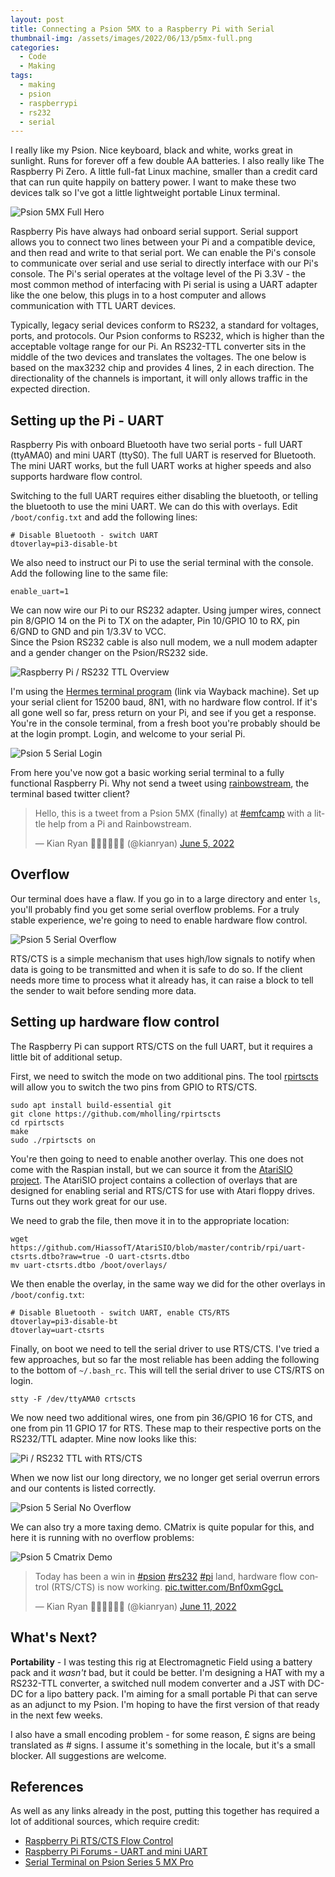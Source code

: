 ```yaml
---
layout: post
title: Connecting a Psion 5MX to a Raspberry Pi with Serial
thumbnail-img: /assets/images/2022/06/13/p5mx-full.png
categories:
  - Code
  - Making
tags: 
  - making
  - psion
  - raspberrypi
  - rs232
  - serial
---
```


I really like my Psion.  Nice keyboard, black and white, works great 
in sunlight.  Runs for forever off a few double AA batteries.  I also really like 
The Raspberry Pi Zero.  A little full-fat Linux machine, smaller than a credit card that can run 
quite happily on battery power.  I want to make these two devices talk so I've 
got a little lightweight portable Linux terminal.

![Psion 5MX Full Hero](/assets/images/2022/06/13/p5mx-full.png)

Raspberry Pis have always had onboard serial support.  Serial support allows you 
to connect two lines between your Pi and a compatible device, and then read and write
to that serial port.  We can enable the Pi's console to communicate over serial and 
use serial to directly interface with our Pi's console.  The Pi's serial operates at the 
voltage level of the Pi 3.3V - the most common method of interfacing with Pi serial 
is using a UART adapter like the one below, this plugs in to a host computer and 
allows communication with TTL UART devices.

Typically, legacy serial devices conform to RS232, a standard for voltages, 
ports, and protocols.  Our Psion conforms to RS232, which is higher than the 
acceptable voltage range for our Pi.  An RS232-TTL converter sits in the middle 
of the two devices and translates the voltages.  The one below is based on the 
max3232 chip and provides 4 lines, 2 in each direction.  The directionality of 
the channels is important, it will only allows traffic in the expected direction.

## Setting up the Pi - UART

Raspberry Pis with onboard Bluetooth have two serial ports - full UART (ttyAMA0) and 
mini UART (ttyS0).  The full UART is reserved for Bluetooth.  The mini UART works, 
but the full UART works at higher speeds and also supports hardware flow control.

Switching to the full UART requires either disabling the bluetooth, or telling 
the bluetooth to use the mini UART.  We can do this with overlays.  Edit 
`/boot/config.txt` and add the following lines:

```
# Disable Bluetooth - switch UART
dtoverlay=pi3-disable-bt
```

We also need to instruct our Pi to use the serial terminal with the console. 
Add the following line to the same file:

```
enable_uart=1
```

We can now wire our Pi to our RS232 adapter.  Using jumper wires, connect pin 8/GPIO 14 
on the Pi to TX on the adapter, Pin 10/GPIO 10 to RX, pin 6/GND to GND and pin 1/3.3V to VCC.  
Since the Psion RS232 cable is also null modem, we a null modem adapter 
and a gender changer on the Psion/RS232 side.

![Raspberry Pi / RS232 TTL Overview](/assets/images/2022/06/13/p5mx-board-overview.jpg)

I'm using the [Hermes terminal program](https://web.archive.org/web/20070629220110/http:/www.iota.demon.co.uk/psion/hermes/hermes.html) (link via Wayback machine). 
Set up your serial client for 15200 baud, 8N1, with no hardware flow control.  If 
it's all gone well so far, press return on your Pi, and see if you get a response.  
You're in the console terminal, from a fresh boot you're probably should be at the 
login prompt.  Login, and welcome to your serial Pi.

![Psion 5 Serial Login](/assets/images/2022/06/13/p5mx-txrx.gif)

From here you've now got a basic working serial terminal to a fully functional 
Raspberry Pi.  Why not send a tweet using 
[rainbowstream](https://github.com/orakaro/rainbowstream), the terminal based twitter client?

<blockquote class="twitter-tweet"><p lang="en" dir="ltr">Hello, this is a tweet from a Psion 5MX (finally) at <a href="https://twitter.com/hashtag/emfcamp?src=hash&amp;ref_src=twsrc%5Etfw">#emfcamp</a> with a little help from a Pi and Rainbowstream.</p>&mdash; Kian Ryan 💉💉💉🐙🏳️‍🌈 (@kianryan) <a href="https://twitter.com/kianryan/status/1533385730118012930?ref_src=twsrc%5Etfw">June 5, 2022</a></blockquote> <script async src="https://platform.twitter.com/widgets.js" charset="utf-8"></script>

## Overflow

Our terminal does have a flaw.  If you go in to a large directory 
and enter `ls`, you'll probably find you get some serial overflow problems.  For a 
truly stable experience, we're going to need to enable hardware flow control.

![Psion 5 Serial Overflow](/assets/images/2022/06/13/p5mx-overrun.gif)

RTS/CTS is a simple mechanism that uses high/low signals to notify when data is 
going to be transmitted and when it is safe to do so.  If the client needs more 
time to process what it already has, it can raise a block to tell the sender to 
wait before sending more data.

## Setting up hardware flow control

The Raspberry Pi can support RTS/CTS on the full UART, but it requires a 
little bit of additional setup.

First, we need to switch the mode on two additional pins.  The tool [rpirtscts](https://github.com/mholling/rpirtscts) 
will allow you to switch the two pins from GPIO to RTS/CTS.

```
sudo apt install build-essential git
git clone https://github.com/mholling/rpirtscts 
cd rpirtscts
make
sudo ./rpirtscts on
```

You're then going to need to enable another overlay.  This one does not come with 
the Raspian install, but we can source it from the [AtariSIO project](https://github.com/HiassofT/AtariSIO). 
The AtariSIO project contains a collection of overlays that are designed for enabling 
serial and RTS/CTS for use with Atari floppy drives. Turns out they work great for our use.

We need to grab the file, then move it in to the appropriate location:

```
wget https://github.com/HiassofT/AtariSIO/blob/master/contrib/rpi/uart-ctsrts.dtbo?raw=true -O uart-ctsrts.dtbo
mv uart-ctsrts.dtbo /boot/overlays/
```

We then enable the overlay, in the same way we did for the other overlays in `/boot/config.txt`:

```
# Disable Bluetooth - switch UART, enable CTS/RTS
dtoverlay=pi3-disable-bt
dtoverlay=uart-ctsrts
```

Finally, on boot we need to tell the serial driver to use RTS/CTS.  I've tried a few approaches, 
but so far the most reliable has been adding the following to the bottom of `~/.bash_rc`.  This 
will tell the serial driver to use CTS/RTS on login.

```
stty -F /dev/ttyAMA0 crtscts  
```

We now need two additional wires, one from pin 36/GPIO 16 for CTS, and one from pin 11 GPIO 17 for RTS. 
These map to their respective ports on the RS232/TTL adapter.  Mine now looks like this:

![Pi / RS232 TTL with RTS/CTS](/assets/images/2022/06/13/p5mx-board-flow.jpg)

When we now list our long directory, we no longer get serial overrun errors and our contents is listed 
correctly.

![Psion 5 Serial No Overflow](/assets/images/2022/06/13/p5mx-no-overrun.gif)

We can also try a more taxing demo.  CMatrix is quite popular for this, and here it 
is running with no overflow problems:

![Psion 5 Cmatrix Demo](/assets/images/2022/06/13/p5mx-cmatrix.gif)

<blockquote class="twitter-tweet"><p lang="en" dir="ltr">Today has been a win in <a href="https://twitter.com/hashtag/psion?src=hash&amp;ref_src=twsrc%5Etfw">#psion</a> <a href="https://twitter.com/hashtag/rs232?src=hash&amp;ref_src=twsrc%5Etfw">#rs232</a> <a href="https://twitter.com/hashtag/pi?src=hash&amp;ref_src=twsrc%5Etfw">#pi</a> land, hardware flow control (RTS/CTS) is now working. <a href="https://t.co/Bnf0xmGgcL">pic.twitter.com/Bnf0xmGgcL</a></p>&mdash; Kian Ryan 💉💉💉🐙🏳️‍🌈 (@kianryan) <a href="https://twitter.com/kianryan/status/1535714215914266630?ref_src=twsrc%5Etfw">June 11, 2022</a></blockquote> <script async src="https://platform.twitter.com/widgets.js" charset="utf-8"></script>

## What's Next?

__Portability__ - I was testing this rig at Electromagnetic Field using a battery pack 
and it _wasn't_ bad, but it could be better.  I'm designing a HAT with my a RS232-TTL 
converter, a switched null modem converter and a JST with DC-DC for a lipo battery pack. 
I'm aiming for a small portable Pi that can serve as an adjunct to my Psion.  I'm 
hoping to have the first version of that ready in the next few weeks.

I also have a small encoding problem - for some reason, £ signs are being translated as # 
signs.  I assume it's something in the locale, but it's a small blocker.  All suggestions 
are welcome.

## References

As well as any links already in the post, putting this together has required a lot of 
additional sources, which require credit:
* [Raspberry Pi RTS/CTS Flow Control](https://ethertubes.com/raspberry-pi-rts-cts-flow-control/)
* [Raspberry Pi Forums - UART and mini UART](https://forums.raspberrypi.com/viewtopic.php?t=217967)
* [Serial Terminal on Psion Series 5 MX Pro](https://retrostuff.org/2019/12/09/serial-terminal-on-psion-serie-5mx-pro/)